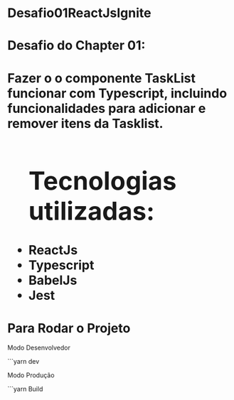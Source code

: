 # Desafio01ReactJsIgnite



<h1>Desafio do Chapter 01:<h1>



<p>Fazer o o componente TaskList funcionar com Typescript, incluindo funcionalidades para adicionar e remover itens da Tasklist.</p>


<ul>
<h1>Tecnologias utilizadas:</h1>
<li>ReactJs</li>
<li>Typescript</li>
<li>BabelJs</li>
<li>Jest</li>
</ul>

<h1>Para Rodar o Projeto</h1>
<p>Modo Desenvolvedor</p>
```yarn dev

<p>Modo Produção</p>
```yarn Build








